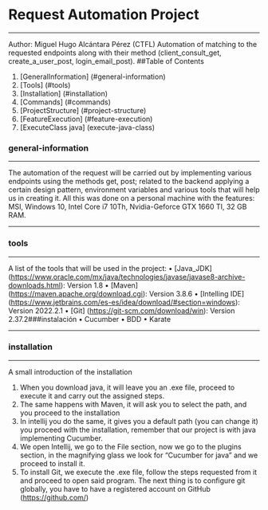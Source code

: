 # Request Automation Project
***
Author: Miguel Hugo Alcántara Pérez (CTFL)
Automation of matching to the requested endpoints along with their method (client_consult_get, create_a_user_post, login_email_post).
##Table of Contents
1.	[GeneralInformation] (#general-information)
2.	[Tools] (#tools)
3.	[Installation] (#installation)
4.	[Commands] (#commands)
5.	[ProjectStructure] (#project-structure)
6.	[FeatureExecution] (#feature-execution)
7.	[ExecuteClass java] (execute-java-class)
### general-information
***
The automation of the request will be carried out by implementing various endpoints using the methods get, post; related to the backend applying a certain design pattern, environment variables and various tools that will help us in creating it. All this was done on a personal machine with the features: MSI, Windows 10, Intel Core i7 10Th, Nvidia-Geforce GTX 1660 TI, 32 GB RAM.
***
### tools
***
A list of the tools that will be used in the project:
•	[Java_JDK] (https://www.oracle.com/mx/java/technologies/javase/javase8-archive-downloads.html): Version 1.8
•	[Maven] (https://maven.apache.org/download.cgi): Version 3.8.6
•	[Intelling IDE] (https://www.jetbrains.com/es-es/idea/download/#section=windows): Version 2022.2.1
•	[Git] (https://git-scm.com/download/win): Version 2.37.2###instalación
•	Cucumber
•	BDD
•	Karate
***
### installation
***
A small introduction of the installation
1.	When you download java, it will leave you an .exe file, proceed to execute it and carry out the assigned steps.
2.	The same happens with Maven, it will ask you to select the path, and you proceed to the installation
3.	In intellij you do the same, it gives you a default path (you can change it) you proceed with the installation, remember that our project is with java implementing Cucumber.
4.	We open Intellij, we go to the File section, now we go to the plugins section, in the magnifying glass we look for “Cucumber for java” and we proceed to install it.
5.	To install Git, we execute the .exe file, follow the steps requested from it and proceed to open said program. The next thing is to configure git globally, you have to have a registered account on GitHub (https://github.com/)
